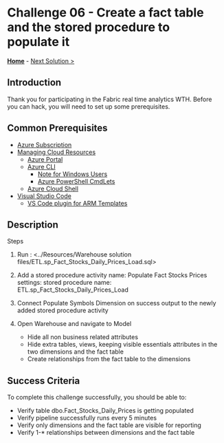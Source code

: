 # Challenge 06 - Create a fact table and the stored procedure to populate it

<!-- REMOVE_ME ${navigationLine} (remove this from your MD files if you are writing them manually, this is for the automation script) REMOVE_ME -->

<!-- REPLACE_ME (this section will be removed by the automation script) -->
<!-- If you are using and editing this template manually, ensure the navigation link below is updated to link to next challenge relative to the current challenge. The "Home" link should always link to the homepage of the hack which is the README.md in the hack's parent directory. -->

**[Home](../README.md)** - [Next Solution >](./Solution07.md)

<!-- REPLACE_ME (this section will be removed by the automation script) -->

## Introduction

<!-- REMOVE_ME Thank you for participating in the ${nameOfHackArg} What The Hack. Before you can hack, you will need to set up some prerequisites. (remove this from your MD files if you are writing them manually, this is for the automation script) REMOVE_ME -->

<!-- REPLACE_ME (this section will be removed by the automation script) -->

Thank you for participating in the Fabric real time analytics WTH. Before you can hack, you will need to set up some prerequisites.

<!-- REPLACE_ME (this section will be removed by the automation script) -->

## Common Prerequisites

<!-- If you are editing this template manually, be aware that these links are only designed to work if this Markdown file is in the /xxx-HackName/Student/ folder of your hack. -->

- [Azure Subscription](../../../000-HowToHack/WTH-Common-Prerequisites.md#azure-subscription)
- [Managing Cloud Resources](../../../000-HowToHack/WTH-Common-Prerequisites.md#managing-cloud-resources)
  - [Azure Portal](../../../000-HowToHack/WTH-Common-Prerequisites.md#azure-portal)
  - [Azure CLI](../../../000-HowToHack/WTH-Common-Prerequisites.md#azure-cli)
    - [Note for Windows Users](../../../000-HowToHack/WTH-Common-Prerequisites.md#note-for-windows-users)
    - [Azure PowerShell CmdLets](../../../000-HowToHack/WTH-Common-Prerequisites.md#azure-powershell-cmdlets)
  - [Azure Cloud Shell](../../../000-HowToHack/WTH-Common-Prerequisites.md#azure-cloud-shell)
- [Visual Studio Code](../../../000-HowToHack/WTH-Common-Prerequisites.md#visual-studio-code)
  - [VS Code plugin for ARM Templates](../../../000-HowToHack/WTH-Common-Prerequisites.md#visual-studio-code-plugins-for-arm-templates)

## Description

Steps

1. Run : <../Resources/Warehouse solution files/ETL.sp_Fact_Stocks_Daily_Prices_Load.sql> 
    
2. Add a stored procedure activity
    name: Populate Fact Stocks Prices
    settings:
      stored procedure name: ETL.sp_Fact_Stocks_Daily_Prices_Load

3. Connect Populate Symbols Dimension on success output to the newly added stored procedure activity

4. Open Warehouse and navigate to Model
    - Hide all non business related attributes
    - Hide extra tables, views, keeping visible essentials attributes in the two dimensions and the fact table
    - Create relationships from the fact table to the dimensions

## Success Criteria

To complete this challenge successfully, you should be able to:

- Verify table dbo.Fact_Stocks_Daily_Prices is getting populated
- Verify pipeline successfully runs every 5 minutes 
- Verify only dimensions and the fact table are visible for reporting
- Verify 1-* relationships between dimensions and the fact table

